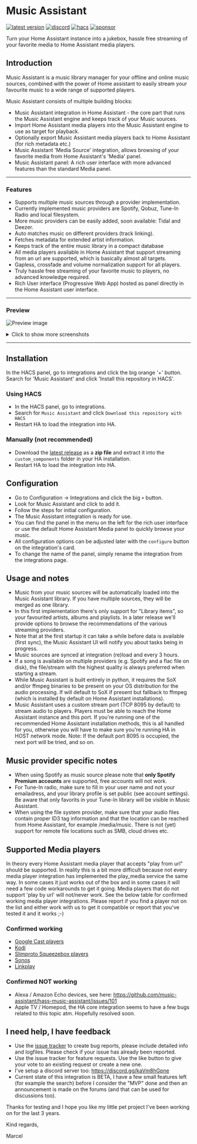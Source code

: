 # Music Assistant

[![latest version](https://img.shields.io/github/release/music-assistant/hass-music-assistant?display_name=tag&include_prereleases&label=latest%20version)](https://github.com/music-assistant/hass-music-assistant/releases) 
[![discord](https://img.shields.io/discord/753947050995089438?label=Chat&logo=discord)](https://discord.gg/kaVm8hGpne) 
[![hacs](https://img.shields.io/badge/HACS-Default-41BDF5?label=HACS)](https://github.com/hacs/integration) 
[![sponsor](https://img.shields.io/github/sponsors/music-assistant?label=sponsors)](https://github.com/sponsors/music-assistant)



Turn your Home Assistant instance into a jukebox, hassle free streaming of your favorite media to Home Assistant media players.


## Introduction

Music Assistant is a music library manager for your offline and online music sources, combined with the power of Home assistant to easily stream your favourite music to a wide range of supported players.

Music Assistant consists of multiple building blocks:

- Music Assistant integration in Home Assistant - the core part that runs the Music Assistant engine and keeps track of your Music sources.
- Import Home Assistant media players into the Music Assistant engine to use as target for playback.
- Optionally export Music Assistant media players back to Home Assistant (for rich metadata etc.)
- Music Assistant 'Media Source' integration, allows browsing of your favorite media from Home Assistant's 'Media' panel.
- Music Assistant panel: A rich user interface with more advanced features than the standard Media panel.

---

### Features

- Supports multiple music sources through a provider implementation.
- Currently implemented music providers are Spotify, Qobuz, Tune-In Radio and local filesystem.
- More music providers can be easily added, soon available: Tidal and Deezer.
- Auto matches music on different providers (track linking).
- Fetches metadata for extended artist information.
- Keeps track of the entire music library in a compact database
- All media players available in Home Assistant that support streaming from an url are supported, which is basically almost all targets.
- Gapless, crossfade and volume normalization support for all players.
- Truly hassle free streaming of your favorite music to players, no advanced knowledge required.
- Rich User interface (Progressive Web App) hosted as panel directly in the Home Assistant user interface.

---

### Preview

![Preview image](https://raw.githubusercontent.com/music-assistant/hass-music-assistant/main/screenshots/screen1.png)

<details>
<summary>Click to show more screenshots</summary>

![Preview image](https://raw.githubusercontent.com/music-assistant/hass-music-assistant/main/screenshots/screen3.png)

![Preview image](https://raw.githubusercontent.com/music-assistant/hass-music-assistant/main/screenshots/screen2.png)

![Preview image](https://raw.githubusercontent.com/music-assistant/hass-music-assistant/main/screenshots/screen4.png)

![Preview image](https://raw.githubusercontent.com/music-assistant/hass-music-assistant/main/screenshots/screen5.png)

</details>

---

## Installation

In the HACS panel, go to integrations and click the big orange '+' button. Search for 'Music Assistant' and click \'Install this repository in HACS'.

### Using HACS

- In the HACS panel, go to integrations.
- Search for `Music Assistant` and click `Download this repository with HACS`
- Restart HA to load the integration into HA.

### Manually (not recommended)

- Download the [latest release](https://github.com/music-assistant/hass-music-assistant/releases) as a **zip file** and extract it into the `custom_components` folder in your HA installation.</li>
- Restart HA to load the integration into HA.

## Configuration

- Go to Configuration -> Integrations and click the big `+` button.
- Look for Music Assistant and click to add it.
- Follow the steps for initial configuration.
- The Music Assistant integration is ready for use.
- You can find the panel in the menu on the left for the rich user interface or use the default Home Assistant Media panel to quickly browse your music.
- All configuration options can be adjusted later with the `configure` button on the integration's card.
- To change the name of the panel, simply rename the integration from the integrations page.

## Usage and notes

- Music from your music sources will be automatically loaded into the Music Assistant library. If you have multiple sources, they will be merged as one library.
- In this first implementation there's only support for "Library items", so your favourited artists, albums and playlists. In a later release we'll provide options to browse the recommendations of the various streaming providers.
- Note that at the first startup it can take a while before data is available (first sync), the Music Assistant UI will notify you about tasks being in progress.
- Music sources are synced at integration (re)load and every 3 hours.
- If a song is available on multiple providers (e.g. Spotify and a flac file on disk), the file/stream with the highest quality is always preferred when starting a stream.
- While Music Assistant is built entirely in python, it requires the SoX and/or ffmpeg binaries to be present on your OS distribution for the audio processing. If will default to SoX if present but fallback to ffmpeg (which is installed by default on Home Assistant installations).
- Music Assistant uses a custom stream port (TCP 8095 by default) to stream audio to players. Players must be able to reach the Home Assistant instance and this port. If you're running one of the recommended Home Assistant installation methods, this is all handled for you, otherwise you will have to make sure you're running HA in HOST network mode. Note: If the default port 8095 is occupied, the next port will be tried, and so on.

## Music provider specific notes

- When using Spotify as music source please note that **only Spotify Premium accounts** are supported, free accounts will not work.
- For Tune-In radio, make sure to fill in your user name and not your emailadress, and your library profile is set public (see account settings). Be aware that only favorits in your Tune-In library will be visible in Music Assistant.
- When using the file system provider, make sure that your audio files contain proper ID3 tag information and that the location can be reached from Home Assistant, for example /media/music. There is not (yet) support for remote file locations such as SMB, cloud drives etc.

## Supported Media players

In theory every Home Assistant media player that accepts "play from url" should be supported.
In reality this is a bit more difficult because not every media player integration has implemented the play_media service the same way.
In some cases it just works out of the box and in some cases it will need a few code workarounds to get it going. Media players that do not support 'play by url' will not/never work. See the below table for confirmed working media player integrations. Please report if you find a player not on the list and either work with us to get it compatible or report that you've tested it and it works ;-)

### Confirmed working

- [Google Cast players](https://www.home-assistant.io/integrations/cast/)
- [Kodi](https://www.home-assistant.io/integrations/kodi/)
- [Slimproto Squeezebox players](https://www.home-assistant.io/integrations/slimproto/)
- [Sonos](https://www.home-assistant.io/integrations/sonos/)
- [Linkplay](https://github.com/nagyrobi/home-assistant-custom-components-linkplay)

### Confirmed NOT working

- Alexa / Amazon Echo devices, see here: https://github.com/music-assistant/hass-music-assistant/issues/101
- Apple TV / Homepod, the HA core integration seems to have a few bugs related to this topic atm. Hopefully resolved soon.

## I need help, I have feedback

- Use the [issue tracker](https://github.com/music-assistant/hass-music-assistant/issues) to create bug reports, please include detailed info and logfiles. Please check if your issue has already been reported.
- Use the issue tracker for feature requests. Use the like button to give your vote to an existing request or create a new one.
- I've setup a discord server too: https://discord.gg/kaVm8hGpne
- Current state of this integration is BETA, I have a few small features left (for example the search) before I consider the "MVP" done and then an announcement is made on the forums (and that can be used for discussions too).

Thanks for testing and I hope you like my little pet project I've been working on for the last 3 years.

Kind regards,

Marcel
